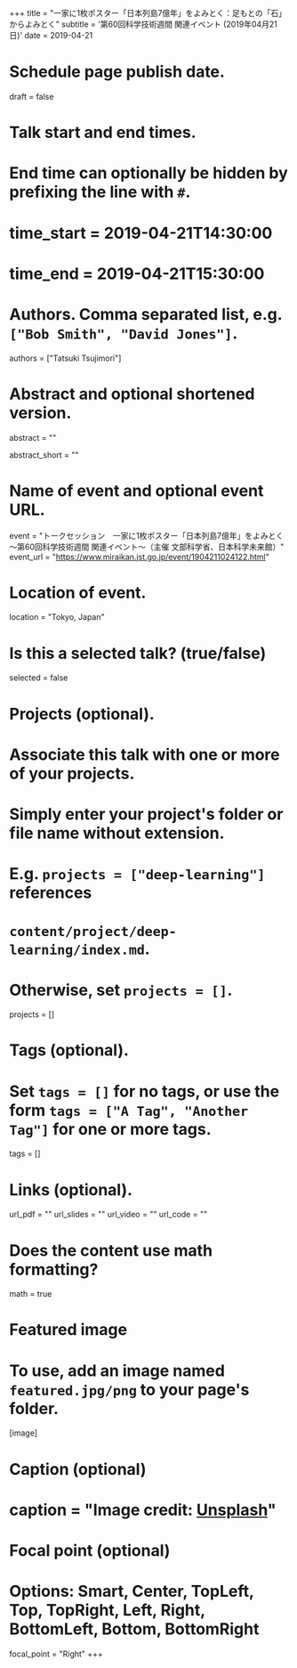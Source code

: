 +++
title = "一家に1枚ポスター「日本列島7億年」をよみとく：足もとの「石」からよみとく"
subtitle = '第60回科学技術週間 関連イベント (2019年04月21日)'
date = 2019-04-21

# Schedule page publish date.
draft = false

# Talk start and end times.
#   End time can optionally be hidden by prefixing the line with `#`.
# time_start = 2019-04-21T14:30:00
# time_end = 2019-04-21T15:30:00

# Authors. Comma separated list, e.g. `["Bob Smith", "David Jones"]`.
authors = ["Tatsuki Tsujimori"]

# Abstract and optional shortened version.
abstract = ""

abstract_short = ""

# Name of event and optional event URL.
event = "トークセッション　一家に1枚ポスター「日本列島7億年」をよみとく ～第60回科学技術週間 関連イベント～（主催 文部科学省、日本科学未来館）"
event_url = "https://www.miraikan.jst.go.jp/event/1904211024122.html"

# Location of event.
location = "Tokyo, Japan"

# Is this a selected talk? (true/false)
selected = false

# Projects (optional).
#   Associate this talk with one or more of your projects.
#   Simply enter your project's folder or file name without extension.
#   E.g. `projects = ["deep-learning"]` references 
#   `content/project/deep-learning/index.md`.
#   Otherwise, set `projects = []`.
projects = []

# Tags (optional).
#   Set `tags = []` for no tags, or use the form `tags = ["A Tag", "Another Tag"]` for one or more tags.
tags = []

# Links (optional).
url_pdf = ""
url_slides = ""
url_video = ""
url_code = ""

# Does the content use math formatting?
math = true

# Featured image
# To use, add an image named `featured.jpg/png` to your page's folder. 
[image]
  # Caption (optional)
#  caption = "Image credit: [**Unsplash**](https://unsplash.com/photos/bzdhc5b3Bxs)"

  # Focal point (optional)
  # Options: Smart, Center, TopLeft, Top, TopRight, Left, Right, BottomLeft, Bottom, BottomRight
  focal_point = "Right"
+++

